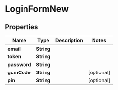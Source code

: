 
# LoginFormNew

## Properties
Name | Type | Description | Notes
------------ | ------------- | ------------- | -------------
**email** | **String** |  | 
**token** | **String** |  | 
**password** | **String** |  | 
**gcmCode** | **String** |  |  [optional]
**pin** | **String** |  |  [optional]



